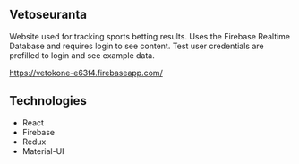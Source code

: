 ## Vetoseuranta

Website used for tracking sports betting results. Uses the Firebase Realtime Database and requires login to see content. Test user credentials are prefilled to login and see example data.

https://vetokone-e63f4.firebaseapp.com/

## Technologies

- React
- Firebase
- Redux
- Material-UI

